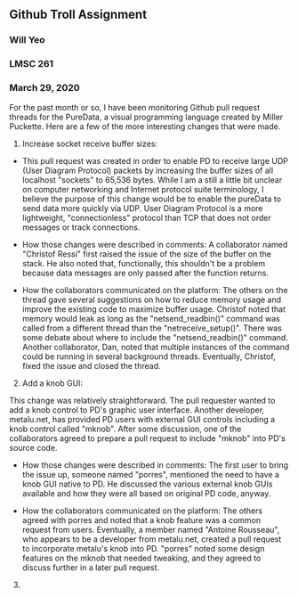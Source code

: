 ## Github Troll Assignment
### Will Yeo
### LMSC 261
### March 29, 2020

For the past month or so, I have been monitoring Github pull request threads for the PureData, a visual programming language created by Miller Puckette. Here are a few of the more interesting changes that were made.

1. Increase socket receive buffer sizes:

- This pull request was created in order to enable PD to receive large UDP (User Diagram Protocol) packets by increasing the buffer sizes of all localhost "sockets" to 65,536 bytes. While I am a still a little bit unclear on computer networking and Internet protocol suite terminology, I believe the purpose of this change would be to enable the pureData to send data more quickly via UDP. User Diagram Protocol is a more lightweight, "connectionless" protocol than TCP that does not order messages or track connections.

- How those changes were described in comments: A collaborator named "Christof Ressi" first raised the issue of the size of the buffer on the stack. He also noted that, functionally, this shouldn't be a problem because data messages are only passed after the function returns.

- How the collaborators communicated on the platform: The others on the thread gave several suggestions on how to reduce memory usage and improve the existing code to maximize buffer usage. Christof noted that memory would leak as long as the "netsend_readbin()" command was called from a different thread than the "netreceive_setup()". There was some debate about where to include the "netsend_readbin()" command. Another collaborator, Dan, noted that multiple instances of the command could be running in several background threads. Eventually, Christof, fixed the issue and closed the thread. 

2. Add a knob GUI:

This change was relatively straightforward. The pull requester wanted to add a knob control to PD's graphic user interface. Another developer, metalu.net, has provided PD users with external GUI controls including a knob control called "mknob". After some discussion, one of the collaborators agreed to prepare a pull request to include "mknob" into PD's source code.

- How those changes were described in comments: The first user to bring the issue up, someone named "porres", mentioned the need to have a knob GUI native to PD. He discussed the various external knob GUIs available and how they were all based on original PD code, anyway.

- How the collaborators communicated on the platform: The others agreed with porres and noted that a knob feature was a common request from users. Eventually, a member named "Antoine Rousseau", who appears to be a developer from metalu.net, created a pull request to incorporate metalu's knob into PD. "porres" noted some design features on the mknob that needed tweaking, and they agreed to discuss further in a later pull request.

3.
